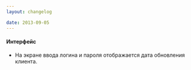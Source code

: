 ```yaml
---
layout: changelog

date: 2013-09-05
---
```


#### Интерфейс

- На экране ввода логина и пароля отображается дата обновления клиента.